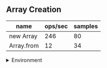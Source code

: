 ## Array Creation

|name|ops/sec|samples|
|-|-|-|
|new Array|246|80|
|Array.from|12|34|


<details>
<summary>Environment</summary>

* __Machine:__ linux x64 | 2 vCPUs | 6.8GB Mem
* __Run:__ Sat Oct 14 2023 01:32:19 GMT+0000 (Coordinated Universal Time)
</details>

<!--
{"environment":{"platform":"linux","arch":"x64","cpus":2,"totalMemory":6.759757995605469},"benchmarks":[{"name":"new Array","hz":245.9124393738427,"cycles":3,"stats":{"deviation":0.0004803697556465623,"mean":0.004066488066021634,"moe":0.00010526566394014633,"rme":2.5886136201828536,"sem":0.00005370697139803384,"variance":2.3075510213993797e-7}},{"name":"Array.from","hz":11.852383189800479,"cycles":1,"stats":{"deviation":0.0038323257399697237,"mean":0.0843712175,"moe":0.0012881873467316507,"rme":1.5268090053715897,"sem":0.0006572384422100259,"variance":0.00001468672057723449}}]}-->
